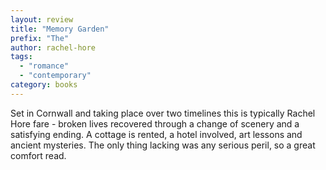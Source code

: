 ```yaml
---
layout: review
title: "Memory Garden"
prefix: "The"
author: rachel-hore
tags:
  - "romance"
  - "contemporary"
category: books
---
```


Set in Cornwall and taking place over two timelines this is typically Rachel Hore fare -
broken lives recovered through a change of scenery and a satisfying ending. A cottage
is rented, a hotel involved, art lessons and ancient mysteries. The only thing 
lacking was any serious peril, so a great comfort read.